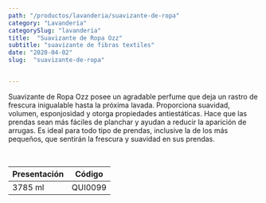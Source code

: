 ```yaml
---
path: "/productos/lavanderia/suavizante-de-ropa"
category: "Lavandería"
categorySlug: "lavanderia"
title:  "Suavizante de Ropa Ozz"
subtitle: "suavizante de fibras textiles"
date: "2020-04-02"
slug:  "suavizante-de-ropa"


---
```

Suavizante de Ropa Ozz posee un agradable perfume que deja un rastro de frescura inigualable hasta la próxima lavada. Proporciona suavidad, volumen, esponjosidad y otorga propiedades antiestáticas. Hace que las prendas sean más fáciles de planchar y ayudan a reducir la aparición de arrugas. Es ideal para todo tipo de prendas, inclusive la de los más pequeños, que sentirán la frescura y suavidad en sus prendas.

<br>
<table class="min-w-full md:min-w-0 divide-y-0 divide-gray-200">
          <thead class=" bg-white">
            <tr>
              <th scope="col" class="px-6 text-center text-xs font-medium text-blue-500 uppercase tracking-wider">
                Presentación
              </th>
              <th scope="col" class="px-6 py-3 text-center text-xs font-medium text-blue-500 uppercase tracking-wider">
                Código
              </th>
            </tr>
          </thead>
          <tbody>
            <tr class="bg-gray-400">
              <td class="px-6 py-4 whitespace-nowrap text-sm text-gray-700 text-center">
              3785 ml
              </td>
              <td class="px-6 py-4 whitespace-nowrap text-sm text-gray-700 text-center">
              QUI0099
              </td>
            </tr> 
          </tbody>
        </table>



